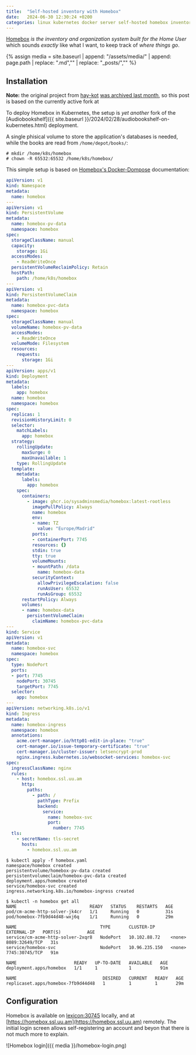 ```yaml
---
title:  "Self-hosted inventory with Homebox"
date:   2024-06-30 12:30:24 +0200
categories: linux kubernetes docker server self-hosted homebox inventory
---
```


[Homebox](https://homebox.sysadminsmedia.com/en/)
*is the inventory and organization system built for the Home User*
which sounds *exactly* like what I want, to keep track of 
*where things go*.

{% assign media = site.baseurl | append: "/assets/media/" | append: page.path | replace: ".md","" | replace: "_posts/",""  %}

## Installation

**Note:** the original project from 
[hay-kot](https://github.com/hay-kot)
[was archived last month](https://github.com/hay-kot/homebox/issues/919), so this post is based on the currently active fork at


To deploy Homebox in Kubernetes, the setup is *yet another* fork
of the [Audiobookshelf]({{ site.baseurl }}/2024/02/28/audiobookshelf-on-kubernetes.html)
deployment.

A single phisical volume to store the application's databases is
needed, while the books are read from `/home/depot/books/`:

```
# mkdir /home/k8s/homebox
# chown -R 65532:65532 /home/k8s/homebox/
```

This simple setup is based on
[Homebox's Docker-Dompose](https://homebox.sysadminsmedia.com/en/quick-start#docker-compose)
documentation:

```yaml
apiVersion: v1
kind: Namespace
metadata:
  name: homebox
---
apiVersion: v1
kind: PersistentVolume
metadata:
  name: homebox-pv-data
  namespace: homebox
spec:
  storageClassName: manual
  capacity:
    storage: 1Gi
  accessModes:
    - ReadWriteOnce
  persistentVolumeReclaimPolicy: Retain
  hostPath:
    path: /home/k8s/homebox
---
apiVersion: v1
kind: PersistentVolumeClaim
metadata:
  name: homebox-pvc-data
  namespace: homebox
spec:
  storageClassName: manual
  volumeName: homebox-pv-data
  accessModes:
    - ReadWriteOnce
  volumeMode: Filesystem
  resources:
    requests:
      storage: 1Gi
---
apiVersion: apps/v1
kind: Deployment
metadata:
  labels:
    app: homebox
  name: homebox
  namespace: homebox
spec:
  replicas: 1
  revisionHistoryLimit: 0
  selector:
    matchLabels:
      app: homebox
  strategy:
    rollingUpdate:
      maxSurge: 0
      maxUnavailable: 1
    type: RollingUpdate
  template:
    metadata:
      labels:
        app: homebox
    spec:
      containers:
        - image: ghcr.io/sysadminsmedia/homebox:latest-rootless
          imagePullPolicy: Always
          name: homebox
          env:
          - name: TZ
            value: "Europe/Madrid"
          ports:
          - containerPort: 7745
          resources: {}
          stdin: true
          tty: true
          volumeMounts:
          - mountPath: /data
            name: homebox-data
          securityContext:
            allowPrivilegeEscalation: false
            runAsUser: 65532
            runAsGroup: 65532
      restartPolicy: Always
      volumes:
      - name: homebox-data
        persistentVolumeClaim:
          claimName: homebox-pvc-data
---
kind: Service
apiVersion: v1
metadata:
  name: homebox-svc
  namespace: homebox
spec:
  type: NodePort
  ports:
  - port: 7745
    nodePort: 30745
    targetPort: 7745
  selector:
    app: homebox
---
apiVersion: networking.k8s.io/v1
kind: Ingress
metadata:
  name: homebox-ingress
  namespace: homebox
  annotations:
    acme.cert-manager.io/http01-edit-in-place: "true"
    cert-manager.io/issue-temporary-certificate: "true"
    cert-manager.io/cluster-issuer: letsencrypt-prod
    nginx.ingress.kubernetes.io/websocket-services: homebox-svc
spec:
  ingressClassName: nginx
  rules:
    - host: homebox.ssl.uu.am
      http:
        paths:
          - path: /
            pathType: Prefix
            backend:
              service:
                name: homebox-svc
                port:
                  number: 7745
  tls:
    - secretName: tls-secret
      hosts:
        - homebox.ssl.uu.am
```

```
$ kubectl apply -f homebox.yaml
namespace/homebox created
persistentvolume/homebox-pv-data created
persistentvolumeclaim/homebox-pvc-data created
deployment.apps/homebox created
service/homebox-svc created
ingress.networking.k8s.io/homebox-ingress created

$ kubectl -n homebox get all
NAME                            READY   STATUS    RESTARTS   AGE
pod/cm-acme-http-solver-jk4cr   1/1     Running   0          31s
pod/homebox-7fb9d44d48-wxj6q    1/1     Running   0          29m

NAME                                TYPE       CLUSTER-IP      EXTERNAL-IP   PORT(S)          AGE
service/cm-acme-http-solver-2xqr8   NodePort   10.102.88.72    <none>        8089:32649/TCP   31s
service/homebox-svc                 NodePort   10.96.235.150   <none>        7745:30745/TCP   91m

NAME                      READY   UP-TO-DATE   AVAILABLE   AGE
deployment.apps/homebox   1/1     1            1           91m

NAME                                 DESIRED   CURRENT   READY   AGE
replicaset.apps/homebox-7fb9d44d48   1         1         1       29m
```

## Configuration

Homebox is available on 
[lexicon:30745](http://lexicon:30745) locally, and at
[https://homebox.ssl.uu.am](https://homebox.ssl.uu.am)
remotely. The initial login screen allows self-registering an
account and beyon that there is not much more to explain.

![Homebox login]({{ media }}/homebox-login.png)
